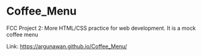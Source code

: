 # Coffee_Menu
FCC Project 2: More HTML/CSS practice for web development. It is a mock coffee menu

Link: https://argunawan.github.io/Coffee_Menu/
